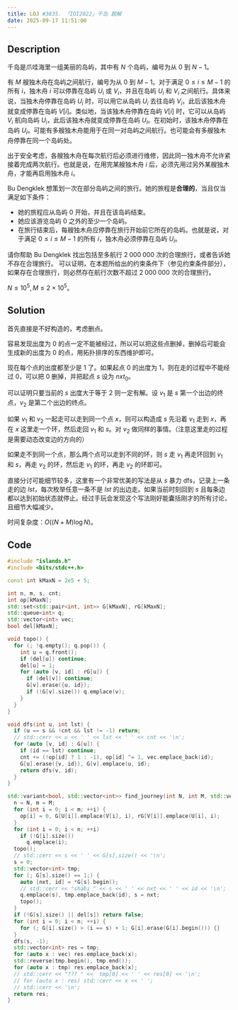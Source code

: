 ```yaml
---
title: LOJ #3835. 「IOI2022」千岛 题解
date: 2025-09-17 11:51:00
---
```


## Description

千岛是爪哇海里一组美丽的岛屿，其中有 $N$ 个岛屿，编号为从 $0$ 到 $N - 1$。

有 $M$ 艘独木舟在岛屿之间航行，编号为从 $0$ 到 $M - 1$。对于满足 $0 \le i \le M - 1$ 的所有 $i$，独木舟 $i$ 可以停靠在岛屿 $U_i$ 或 $V_i$，并且在岛屿 $U_i$ 和 $V_i$ 之间航行。具体来说，当独木舟停靠在岛屿 $U_i$ 时，可以用它从岛屿 $U_i$ 去往岛屿 $V_i$，此后该独木舟就变成停靠在岛屿 $V[i]$。类似地，当该独木舟停靠在岛屿 $V[i]$ 时，它可以从岛屿 $V_i$ 航向岛屿 $U_i$，此后该独木舟就变成停靠在岛屿 $U_i$。在初始时，该独木舟停靠在岛屿 $U_i$。可能有多艘独木舟能用于在同一对岛屿之间航行。也可能会有多艘独木舟停靠在同一个岛屿处。

出于安全考虑，各艘独木舟在每次航行后必须进行维修，因此同一独木舟不允许紧接着完成两次航行。也就是说，在用完某艘独木舟 $i$ 后，必须先用过另外某艘独木舟，才能再启用独木舟 $i$。

Bu Dengklek 想策划一次在部分岛屿之间的旅行。她的旅程是**合理的**，当且仅当满足如下条件：

- 她的旅程应从岛屿 $0$ 开始，并且在该岛屿结束。
- 她应该游览岛屿 $0$ 之外的至少一个岛屿。
- 在旅行结束后，每艘独木舟应停靠在旅行开始前它所在的岛屿。也就是说，对于满足 $0 \le i \le M - 1$ 的所有 $i$，独木舟必须停靠在岛屿 $U_i$。

请你帮助 Bu Dengklek 找出包括至多航行 $2\;000\;000$ 次的合理旅行，或者告诉她不存在合理旅行。
可以证明，在本题所给出的约束条件下（参见约束条件部分），如果存在合理旅行，则必然存在航行次数不超过 $2\;000\;000$ 次的合理旅行。

$N\leq 10^5,M\leq 2\times 10^5$。

## Solution

首先直接是不好构造的，考虑删点。

容易发现出度为 $0$ 的点一定不能被经过，所以可以把这些点删掉，删掉后可能会生成新的出度为 $0$ 的点，用拓扑排序的东西维护即可。

现在每个点的出度都至少是 $1$ 了。如果起点 $0$ 的出度为 $1$，则在走的过程中不能经过 $0$，可以把 $0$ 删掉，并把起点 $s$ 设为 $nxt_0$。

可以证明只要当前的 $s$ 出度大于等于 $2$ 则一定有解。设 $v_1$ 是 $s$ 第一个出边的终点，$v_2$ 是第二个出边的终点。

如果 $v_1$ 和 $v_2$ 一起走可以走到同一个点 $x$，则可以构造成 $s$ 先沿着 $v_1$ 走到 $x$，再在 $x$ 这里走一个环，然后走回 $v_1$ 和 $s$。对 $v_2$ 做同样的事情。（注意这里走的过程是需要动态改变边的方向的）

如果走不到同一个点，那么两个点可以走到不同的环，则 $s$ 走 $v_1$ 再走环回到 $v_1$ 和 $s$，再走 $v_2$ 的环，然后走 $v_1$ 的环，再走 $v_2$ 的环即可。

直接分讨可能细节较多，这里有一个非常优美的写法是从 $s$ 暴力 dfs，记录上一条走的边 $lst$，每次枚举任意一条不是 $lst$ 的出边走。如果当前时刻回到 $s$ 且每条边都以达到初始状态就停止。经过手玩会发现这个写法刚好能囊括刚才的所有讨论，且细节大幅减少。

时间复杂度：$O((N+M)\log N)$。

## Code

```cpp
#include "islands.h"
#include <bits/stdc++.h>

const int kMaxN = 2e5 + 5;

int n, m, s, cnt;
int op[kMaxN];
std::set<std::pair<int, int>> G[kMaxN], rG[kMaxN];
std::queue<int> q;
std::vector<int> vec;
bool del[kMaxN];

void topo() {
  for (; !q.empty(); q.pop()) {
    int u = q.front();
    if (del[u]) continue;
    del[u] = 1;
    for (auto [v, id] : rG[u]) {
      if (del[v]) continue;
      G[v].erase({u, id});
      if (!G[v].size()) q.emplace(v);
    }
  }
}

void dfs(int u, int lst) {
  if (u == s && !cnt && lst != -1) return;
  // std::cerr << u << ' ' << lst << ' ' << cnt << '\n';
  for (auto [v, id] : G[u]) {
    if (id == lst) continue;
    cnt += (!op[id] ? 1 : -1), op[id] ^= 1, vec.emplace_back(id);
    G[u].erase({v, id}), G[v].emplace(u, id);
    return dfs(v, id);
  }
}

std::variant<bool, std::vector<int>> find_journey(int N, int M, std::vector<int> U, std::vector<int> V) {
  n = N, m = M;
  for (int i = 0; i < m; ++i) {
    op[i] = 0, G[U[i]].emplace(V[i], i), rG[V[i]].emplace(U[i], i);
  }
  for (int i = 0; i < n; ++i)
    if (!G[i].size())
      q.emplace(i);
  topo();
  // std::cerr << s << ' ' << G[s].size() << '\n';
  s = 0;
  std::vector<int> tmp;
  for (; G[s].size() == 1;) {
    auto [nxt, id] = *G[s].begin();
    // std::cerr << "shabi " << s << ' ' << nxt << ' ' << id << '\n';
    q.emplace(s), tmp.emplace_back(id), s = nxt;
    topo();
  }
  if (!G[s].size() || del[s]) return false;
  for (int i = 0; i < n; ++i) {
    for (; G[i].size() > (i == s) + 1; G[i].erase(G[i].begin())) {}
  }
  dfs(s, -1);
  std::vector<int> res = tmp;
  for (auto x : vec) res.emplace_back(x);
  std::reverse(tmp.begin(), tmp.end());
  for (auto x : tmp) res.emplace_back(x);
  // std::cerr << "??? " <<  tmp[0] << ' ' << res[0] << '\n';
  // for (auto x : res) std::cerr << x << ' ';
  // std::cerr << '\n';
  return res;
}
```